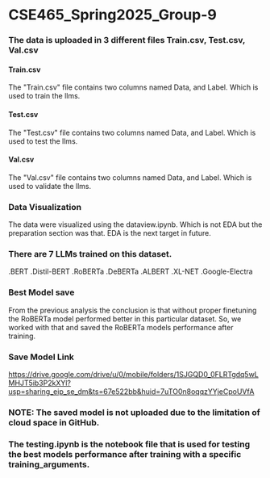 # CSE465_Spring2025_Group-9
### The data is uploaded in 3 different files Train.csv, Test.csv, Val.csv
#### Train.csv
The "Train.csv" file contains two columns named Data, and Label. Which is used to train the llms. 
#### Test.csv
The "Test.csv" file contains two columns named Data, and Label. Which is used to test the llms. 
#### Val.csv
The "Val.csv" file contains two columns named Data, and Label. Which is used to validate the llms. 
### Data Visualization
The data were visualized using the dataview.ipynb. Which is not EDA but the preparation section was that. EDA is the next target in future.
### There are 7 LLMs trained on this dataset.
  .BERT
  .Distil-BERT
  .RoBERTa
  .DeBERTa
  .ALBERT
  .XL-NET
  .Google-Electra
### Best Model save
From the previous analysis the conclusion is that without proper finetuning the RoBERTa model performed better in this particular dataset. So, we worked with that and saved the RoBERTa models performance after training.

### Save Model Link
https://drive.google.com/drive/u/0/mobile/folders/1SJGQD0_0FLRTgdq5wLMHJT5ib3P2kXYl?usp=sharing_eip_se_dm&ts=67e522bb&huid=7uTO0n8oqqzYYjeCpoUVfA

### NOTE: The saved model is not uploaded due to the limitation of cloud space in GitHub.

### The testing.ipynb is the notebook file that is used for testing the best models performance after training with a specific training_arguments.
